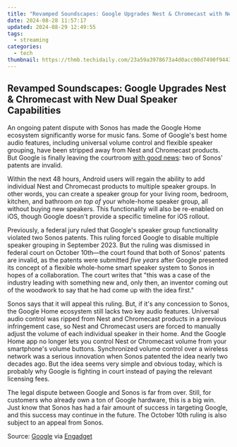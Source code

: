 ```yaml
---
title: "Revamped Soundscapes: Google Upgrades Nest & Chromecast with New Dual Speaker Capabilities"
date: 2024-08-28 11:57:17
updated: 2024-08-29 12:49:55
tags:
  - streaming
categories:
  - tech
thumbnail: https://thmb.techidaily.com/23a59a3978673a4d0acc00d7490f94438fabe3807b22b448117c81f2ee19fda7.jpg
---
```


## Revamped Soundscapes: Google Upgrades Nest & Chromecast with New Dual Speaker Capabilities

An ongoing patent dispute with Sonos has made the Google Home ecosystem significantly worse for music fans. Some of Google's best home audio features, including universal volume control and flexible speaker grouping, have been stripped away from Nest and Chromecast products. But Google is finally leaving the courtroom [with good news](https://blog.google/outreach-initiatives/public-policy/google-home-sonos-patent-update/): two of Sonos' patents are invalid.

 Within the next 48 hours, Android users will regain the ability to add individual Nest and Chromecast products to multiple speaker groups. In other words, you can create a speaker group for your living room, bedroom, kitchen, and bathroom _on top of_ your whole-home speaker group, all without buying new speakers. This functionality will also be re-enabled on iOS, though Google doesn't provide a specific timeline for iOS rollout.

 Previously, a federal jury ruled that Google's speaker group functionality violated two Sonos patents. This ruling forced Google to disable multiple speaker grouping in September 2023\. But the ruling was dismissed in federal court on October 10th—the court found that both of Sonos' patents are invalid, as the patents were submitted _five years_ after Google presented its concept of a flexible whole-home smart speaker system to Sonos in hopes of a collaboration. The court writes that "this was a case of the industry leading with something new and, only then, an inventor coming out of the woodwork to say that he had come up with the idea first."

 Sonos says that it will appeal this ruling. But, if it's any concession to Sonos, the Google Home ecosystem still lacks two key audio features. Universal audio control was ripped from Nest and Chromecast products in a previous infringement case, so Nest and Chromecast users are forced to manually adjust the volume of each individual speaker in their home. And the Google Home app no longer lets you control Nest or Chromecast volume from your smartphone's volume buttons. Synchronized volume control over a wireless network was a serious innovation when Sonos patented the idea nearly two decades ago. But the idea seems very simple and obvious today, which is probably why Google is fighting in court instead of paying the relevant licensing fees.

 The legal dispute between Google and Sonos is far from over. Still, for customers who already own a ton of Google hardware, this is a big win. Just know that Sonos has had a fair amount of success in targeting Google, and this success may continue in the future. The October 10th ruling is also subject to an appeal from Sonos.

 Source: [Google](https://www.googlenestcommunity.com/t5/Blog/Update-regarding-recent-changes-to-speaker-groups-for-Nest-speakers/ba-p/489728) via [Engadget](https://www.engadget.com/google-brings-back-smart-speaker-grouping-after-sonos-lawsuit-victory-081200931.html?src=rss)

<ins class="adsbygoogle"
     style="display:block"
     data-ad-format="autorelaxed"
     data-ad-client="ca-pub-7571918770474297"
     data-ad-slot="1223367746"></ins>



<ins class="adsbygoogle"
     style="display:block"
     data-ad-client="ca-pub-7571918770474297"
     data-ad-slot="8358498916"
     data-ad-format="auto"
     data-full-width-responsive="true"></ins>
